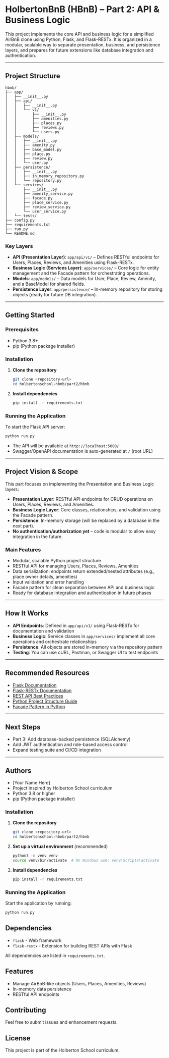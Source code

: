 # HolbertonBnB (HBnB) – Part 2: API & Business Logic

This project implements the core API and business logic for a simplified AirBnB clone using Python, Flask, and Flask-RESTx. It is organized in a modular, scalable way to separate presentation, business, and persistence layers, and prepares for future extensions like database integration and authentication.

---

## Project Structure

```
hbnb/
├── app/
│   ├── __init__.py
│   ├── api/
│   │   ├── __init__.py
│   │   └── v1/
│   │       ├── __init__.py
│   │       ├── amenities.py
│   │       ├── places.py
│   │       ├── reviews.py
│   │       └── users.py
│   ├── models/
│   │   ├── __init__.py
│   │   ├── amenity.py
│   │   ├── base_model.py
│   │   ├── place.py
│   │   ├── review.py
│   │   └── user.py
│   ├── persistence/
│   │   ├── __init__.py
│   │   ├── in_memory_repository.py
│   │   └── repository.py
│   └── services/
│       ├── __init__.py
│       ├── amenity_service.py
│       ├── facade.py
│       ├── place_service.py
│       ├── review_service.py
│       └── user_service.py
│   └── tests/
├── config.py
├── requirements.txt
├── run.py
└── README.md
```

### Key Layers
- **API (Presentation Layer)**: `app/api/v1/` – Defines RESTful endpoints for Users, Places, Reviews, and Amenities using Flask-RESTx.
- **Business Logic (Services Layer)**: `app/services/` – Core logic for entity management and the Facade pattern for orchestrating operations.
- **Models**: `app/models/` – Data models for User, Place, Review, Amenity, and a BaseModel for shared fields.
- **Persistence Layer**: `app/persistence/` – In-memory repository for storing objects (ready for future DB integration).

---

## Getting Started

### Prerequisites
- Python 3.8+
- pip (Python package installer)

### Installation
1. **Clone the repository**
   ```bash
   git clone <repository-url>
   cd holbertonschool-hbnb/part2/hbnb
   ```
2. **Install dependencies**
   ```bash
   pip install -r requirements.txt
   ```

### Running the Application
To start the Flask API server:
```bash
python run.py
```
- The API will be available at `http://localhost:5000/`
- Swagger/OpenAPI documentation is auto-generated at `/` (root URL)

---

## Project Vision & Scope
This part focuses on implementing the Presentation and Business Logic layers:
- **Presentation Layer**: RESTful API endpoints for CRUD operations on Users, Places, Reviews, and Amenities.
- **Business Logic Layer**: Core classes, relationships, and validation using the Facade pattern.
- **Persistence**: In-memory storage (will be replaced by a database in the next part).
- **No authentication/authorization yet** – code is modular to allow easy integration in the future.

### Main Features
- Modular, scalable Python project structure
- RESTful API for managing Users, Places, Reviews, Amenities
- Data serialization: endpoints return extended/nested attributes (e.g., place owner details, amenities)
- Input validation and error handling
- Facade pattern for clean separation between API and business logic
- Ready for database integration and authentication in future phases

---

## How It Works
- **API Endpoints**: Defined in `app/api/v1/` using Flask-RESTx for documentation and validation
- **Business Logic**: Service classes in `app/services/` implement all core operations and orchestrate relationships
- **Persistence**: All objects are stored in-memory via the repository pattern
- **Testing**: You can use cURL, Postman, or Swagger UI to test endpoints

---

## Recommended Resources
- [Flask Documentation](https://flask.palletsprojects.com/en/stable/)
- [Flask-RESTx Documentation](https://flask-restx.readthedocs.io/en/latest/)
- [REST API Best Practices](https://restfulapi.net/)
- [Python Project Structure Guide](https://docs.python-guide.org/writing/structure/)
- [Facade Pattern in Python](https://refactoring.guru/design-patterns/facade/python/example)

---

## Next Steps
- Part 3: Add database-backed persistence (SQLAlchemy)
- Add JWT authentication and role-based access control
- Expand testing suite and CI/CD integration

---

## Authors
- [Your Name Here]
- Project inspired by Holberton School curriculum
- Python 3.8 or higher
- pip (Python package installer)

### Installation
1. **Clone the repository**
   ```bash
   git clone <repository-url>
   cd holbertonschool-hbnb/part2/hbnb
   ```

2. **Set up a virtual environment** (recommended)
   ```bash
   python3 -m venv venv
   source venv/bin/activate  # On Windows use: venv\Scripts\activate
   ```

3. **Install dependencies**
   ```bash
   pip install -r requirements.txt
   ```

### Running the Application

Start the application by running:

```bash
python run.py
```

## Dependencies

- `flask` - Web framework
- `flask-restx` - Extension for building REST APIs with Flask

All dependencies are listed in `requirements.txt`.

## Features

- Manage AirBnB-like objects (Users, Places, Amenities, Reviews)
- In-memory data persistence
- RESTful API endpoints

## Contributing

Feel free to submit issues and enhancement requests.

## License

This project is part of the Holberton School curriculum.